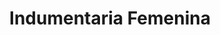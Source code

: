 ---
title: "Indumentaria Femenina"
url: /ciudad-autonoma-de-buenos-aires/indumentaria-femenina/
shop: Allgemein
---